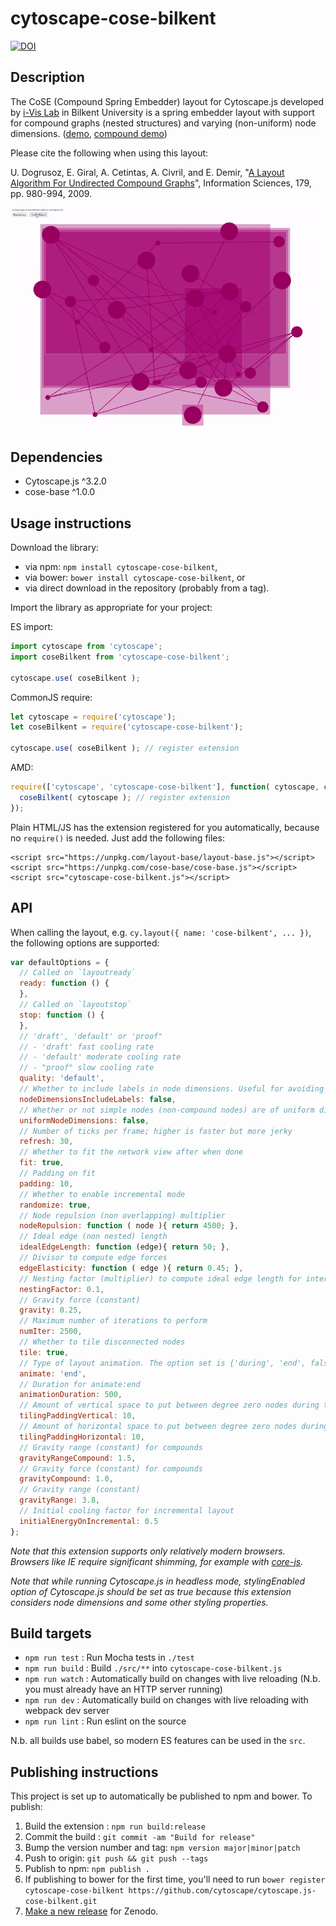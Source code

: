 cytoscape-cose-bilkent
================================================================================

[![DOI](https://zenodo.org/badge/42200589.svg)](https://zenodo.org/badge/latestdoi/42200589)

## Description

The CoSE (Compound Spring Embedder) layout for Cytoscape.js developed by [i-Vis Lab](http://cs.bilkent.edu.tr/~ivis/) in Bilkent University is a spring embedder layout with support for compound graphs (nested structures) and varying (non-uniform) node dimensions.
([demo](https://raw.githack.com/cytoscape/cytoscape.js-cose-bilkent/unstable/demo.html), [compound demo](https://raw.githack.com/cytoscape/cytoscape.js-cose-bilkent/unstable/demo-compound.html))

Please cite the following when using this layout:

U. Dogrusoz, E. Giral, A. Cetintas, A. Civril, and E. Demir, "[A Layout Algorithm For Undirected Compound Graphs](http://www.sciencedirect.com/science/article/pii/S0020025508004799)", Information Sciences, 179, pp. 980-994, 2009.

<p align="center"><img src="demo.gif" width="600"></p>

## Dependencies

 * Cytoscape.js ^3.2.0
 * cose-base ^1.0.0


## Usage instructions

Download the library:
 * via npm: `npm install cytoscape-cose-bilkent`,
 * via bower: `bower install cytoscape-cose-bilkent`, or
 * via direct download in the repository (probably from a tag).

Import the library as appropriate for your project:

ES import:

```js
import cytoscape from 'cytoscape';
import coseBilkent from 'cytoscape-cose-bilkent';

cytoscape.use( coseBilkent );
```

CommonJS require:

```js
let cytoscape = require('cytoscape');
let coseBilkent = require('cytoscape-cose-bilkent');

cytoscape.use( coseBilkent ); // register extension
```

AMD:

```js
require(['cytoscape', 'cytoscape-cose-bilkent'], function( cytoscape, coseBilkent ){
  coseBilkent( cytoscape ); // register extension
});
```

Plain HTML/JS has the extension registered for you automatically, because no `require()` is needed. Just add the following files:

```
<script src="https://unpkg.com/layout-base/layout-base.js"></script>
<script src="https://unpkg.com/cose-base/cose-base.js"></script>
<script src="cytoscape-cose-bilkent.js"></script>
```


## API

When calling the layout, e.g. `cy.layout({ name: 'cose-bilkent', ... })`, the following options are supported:

```js
var defaultOptions = {
  // Called on `layoutready`
  ready: function () {
  },
  // Called on `layoutstop`
  stop: function () {
  },
  // 'draft', 'default' or 'proof" 
  // - 'draft' fast cooling rate 
  // - 'default' moderate cooling rate 
  // - "proof" slow cooling rate
  quality: 'default',
  // Whether to include labels in node dimensions. Useful for avoiding label overlap
  nodeDimensionsIncludeLabels: false,
  // Whether or not simple nodes (non-compound nodes) are of uniform dimensions
  uniformNodeDimensions: false,
  // Number of ticks per frame; higher is faster but more jerky
  refresh: 30,
  // Whether to fit the network view after when done
  fit: true,
  // Padding on fit
  padding: 10,
  // Whether to enable incremental mode
  randomize: true,
  // Node repulsion (non overlapping) multiplier
  nodeRepulsion: function ( node ){ return 4500; },
  // Ideal edge (non nested) length
  idealEdgeLength: function (edge){ return 50; },
  // Divisor to compute edge forces
  edgeElasticity: function ( edge ){ return 0.45; },
  // Nesting factor (multiplier) to compute ideal edge length for inter-graph edges
  nestingFactor: 0.1,
  // Gravity force (constant)
  gravity: 0.25,
  // Maximum number of iterations to perform
  numIter: 2500,
  // Whether to tile disconnected nodes
  tile: true,
  // Type of layout animation. The option set is {'during', 'end', false}
  animate: 'end',
  // Duration for animate:end
  animationDuration: 500,
  // Amount of vertical space to put between degree zero nodes during tiling (can also be a function)
  tilingPaddingVertical: 10,
  // Amount of horizontal space to put between degree zero nodes during tiling (can also be a function)
  tilingPaddingHorizontal: 10,
  // Gravity range (constant) for compounds
  gravityRangeCompound: 1.5,
  // Gravity force (constant) for compounds
  gravityCompound: 1.0,
  // Gravity range (constant)
  gravityRange: 3.8,
  // Initial cooling factor for incremental layout
  initialEnergyOnIncremental: 0.5
};
```

*Note that this extension supports only relatively modern browsers.  Browsers like IE require significant shimming, for example with [core-js](https://www.npmjs.com/package/core-js).*

*Note that while running Cytoscape.js in headless mode, stylingEnabled option of Cytoscape.js should be set as true because this extension considers node dimensions and some other styling properties.*


## Build targets

* `npm run test` : Run Mocha tests in `./test`
* `npm run build` : Build `./src/**` into `cytoscape-cose-bilkent.js`
* `npm run watch` : Automatically build on changes with live reloading (N.b. you must already have an HTTP server running)
* `npm run dev` : Automatically build on changes with live reloading with webpack dev server
* `npm run lint` : Run eslint on the source

N.b. all builds use babel, so modern ES features can be used in the `src`.


## Publishing instructions

This project is set up to automatically be published to npm and bower.  To publish:

1. Build the extension : `npm run build:release`
1. Commit the build : `git commit -am "Build for release"`
1. Bump the version number and tag: `npm version major|minor|patch`
1. Push to origin: `git push && git push --tags`
1. Publish to npm: `npm publish .`
1. If publishing to bower for the first time, you'll need to run `bower register cytoscape-cose-bilkent https://github.com/cytoscape/cytoscape.js-cose-bilkent.git`
1. [Make a new release](https://github.com/cytoscape/cytoscape.js-cose-bilkent/releases/new) for Zenodo.
